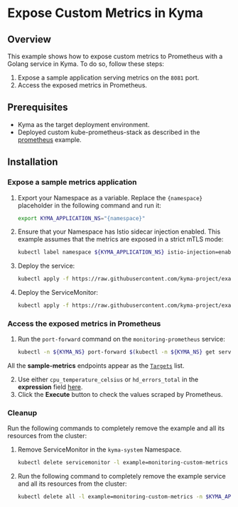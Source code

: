 # Expose Custom Metrics in Kyma

## Overview

This example shows how to expose custom metrics to Prometheus with a Golang service in Kyma. To do so, follow these steps:

1. Expose a sample application serving metrics on the `8081` port.
2. Access the exposed metrics in Prometheus.

## Prerequisites

- Kyma as the target deployment environment.
- Deployed custom kube-prometheus-stack as described in the [prometheus](../) example.

## Installation

### Expose a sample metrics application

1. Export your Namespace as a variable. Replace the `{namespace}` placeholder in the following command and run it:

    ```bash
    export KYMA_APPLICATION_NS="{namespace}"
    ```

2. Ensure that your Namespace has Istio sidecar injection enabled. This example assumes that the metrics are exposed in a strict mTLS mode:

   ```bash
   kubectl label namespace ${KYMA_APPLICATION_NS} istio-injection=enabled
   ```

3. Deploy the service:

    ```bash
    kubectl apply -f https://raw.githubusercontent.com/kyma-project/examples/main/prometheus/monitoring-custom-metrics/deployment/deployment.yaml -n $KYMA_APPLICATION_NS
    ```

4. Deploy the ServiceMonitor:

    ```bash
    kubectl apply -f https://raw.githubusercontent.com/kyma-project/examples/main/prometheus/monitoring-custom-metrics/deployment/service-monitor.yaml
    ```

### Access the exposed metrics in Prometheus

1. Run the `port-forward` command on the `monitoring-prometheus` service:

    ```bash
    kubectl -n ${KYMA_NS} port-forward $(kubectl -n ${KYMA_NS} get service -l app=kube-prometheus-stack-prometheus -oname) 9090
    ```

All the **sample-metrics** endpoints appear as the [`Targets`](http://localhost:9090/targets#job-sample-metrics) list.

2. Use either `cpu_temperature_celsius` or `hd_errors_total` in the **expression** field [here](http://localhost:9090/graph).
3. Click the **Execute** button to check the values scraped by Prometheus.

### Cleanup

Run the following commands to completely remove the example and all its resources from the cluster:

1. Remove ServiceMonitor in the `kyma-system` Namespace.

    ```bash
    kubectl delete servicemonitor -l example=monitoring-custom-metrics -n kyma-system
    ```

2. Run the following command to completely remove the example service and all its resources from the cluster:

    ```bash
    kubectl delete all -l example=monitoring-custom-metrics -n $KYMA_APPLICATION_NS
    ```
